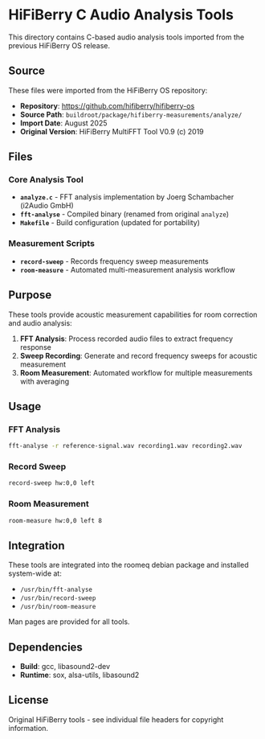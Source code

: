 # HiFiBerry C Audio Analysis Tools

This directory contains C-based audio analysis tools imported from the previous HiFiBerry OS release.

## Source

These files were imported from the HiFiBerry OS repository:
- **Repository**: https://github.com/hifiberry/hifiberry-os
- **Source Path**: `buildroot/package/hifiberry-measurements/analyze/`
- **Import Date**: August 2025
- **Original Version**: HiFiBerry MultiFFT Tool V0.9 (c) 2019

## Files

### Core Analysis Tool
- **`analyze.c`** - FFT analysis implementation by Joerg Schambacher (i2Audio GmbH)
- **`fft-analyse`** - Compiled binary (renamed from original `analyze`)
- **`Makefile`** - Build configuration (updated for portability)

### Measurement Scripts
- **`record-sweep`** - Records frequency sweep measurements
- **`room-measure`** - Automated multi-measurement analysis workflow

## Purpose

These tools provide acoustic measurement capabilities for room correction and audio analysis:

1. **FFT Analysis**: Process recorded audio files to extract frequency response
2. **Sweep Recording**: Generate and record frequency sweeps for acoustic measurement
3. **Room Measurement**: Automated workflow for multiple measurements with averaging

## Usage

### FFT Analysis
```bash
fft-analyse -r reference-signal.wav recording1.wav recording2.wav
```

### Record Sweep
```bash
record-sweep hw:0,0 left
```

### Room Measurement
```bash
room-measure hw:0,0 left 8
```

## Integration

These tools are integrated into the roomeq debian package and installed system-wide at:
- `/usr/bin/fft-analyse`
- `/usr/bin/record-sweep` 
- `/usr/bin/room-measure`

Man pages are provided for all tools.

## Dependencies

- **Build**: gcc, libasound2-dev
- **Runtime**: sox, alsa-utils, libasound2

## License

Original HiFiBerry tools - see individual file headers for copyright information.
